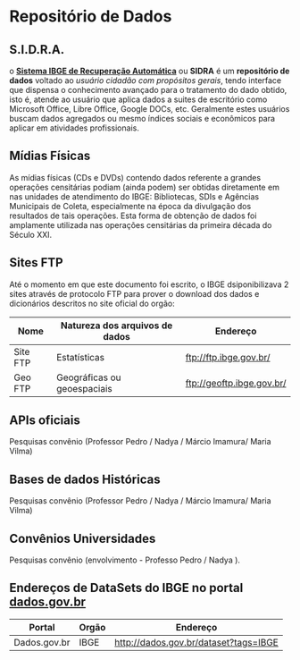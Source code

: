 # Repositório de Dados

## S.I.D.R.A.
o [**Sistema IBGE de Recuperação Automática**](https://sidra.ibge.gov.br/) ou **SIDRA** é um **repositório de dados** voltado ao *usuário cidadão com propósitos gerais*, tendo interface que dispensa o conhecimento avançado para o tratamento do dado obtido, isto é, atende ao usuário que aplica dados a suites de escritório como Microsoft Office, Libre Office, Google DOCs, etc. Geralmente estes usuários buscam dados agregados ou mesmo índices sociais e econômicos para aplicar em atividades profissionais.

## Mídias Físicas
As mídias físicas (CDs e DVDs) contendo dados referente a grandes operações censitárias podiam (ainda podem) ser obtidas diretamente em nas unidades de atendimento do IBGE: Bibliotecas, SDIs e Agências Municipais de Coleta, especialmente na época da divulgação dos resultados de tais operações. Esta forma de obtenção de dados foi amplamente utilizada nas operações censitárias da primeira década do Século XXI.

## Sites FTP
Até o momento em que este documento foi escrito, o IBGE dsiponibilizava 2 sites através de protocolo FTP para prover o download dos dados e dicionários descritos no site oficial do orgão:
<table>
<thead>
  <tr>
    <th>Nome</th>
    <th>Natureza dos arquivos de dados</th>
    <th>Endereço</th>
  </tr>
</thead>
<tbody>
  <tr>
    <td>Site FTP</td>
    <td>Estatísticas</td>
    <td><a href="ftp://ftp.ibge.gov.br/" target="_blank" rel="noopener noreferrer">ftp://ftp.ibge.gov.br/</a></td>
  </tr>
  <tr>
    <td>Geo FTP</td>
    <td>Geográficas ou geoespaciais</td>
    <td><a href="ftp://geoftp.ibge.gov.br/" target="_blank" rel="noopener noreferrer">ftp://geoftp.ibge.gov.br/</a></td>
  </tr>
</tbody>
</table>

## APIs oficiais
Pesquisas convênio (Professor Pedro / Nadya / Márcio Imamura/ Maria Vilma)

## Bases de dados Históricas
Pesquisas convênio (Professor Pedro / Nadya / Márcio Imamura/ Maria Vilma)

## Convênios Universidades
Pesquisas convênio (envolvimento - Professo Pedro / Nadya ).

## Endereços de DataSets do IBGE no portal [dados.gov.br](http://dados.gov.br/)

<table>
<thead>
  <tr>
    <th>Portal</th>
    <th>Orgão</th>
    <th>Endereço</th>
  </tr>
</thead>
<tbody>
  <tr>
    <td>Dados.gov.br</td>
    <td>IBGE<br></td>
    <td><a href="http://dados.gov.br/dataset?tags=IBGE" target="_blank" rel="noopener noreferrer">http://dados.gov.br/dataset?tags=IBGE</a></td>
  </tr>
</tbody>
</table>



